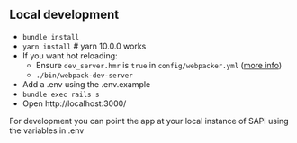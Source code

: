 ## Local development

* `bundle install`
* `yarn install` # yarn 10.0.0 works
* If you want hot reloading:
  * Ensure `dev_server.hmr` is `true` in `config/webpacker.yml` ([more info](https://github.com/rails/webpacker/blob/master/docs/webpack-dev-server.md#hot-module-replacement))
  * `./bin/webpack-dev-server`
* Add a .env using the .env.example
* `bundle exec rails s`
* Open http://localhost:3000/

For development you can point the app at your local instance of SAPI using the variables in .env
